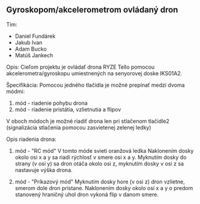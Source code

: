 ## Gyroskopom/akcelerometrom ovládaný dron

Tím:
- Daniel Fundárek
- Jakub Ivan
- Adam Bucko
- Matúš Jankech

Opis:
Cieľom projektu je ovládať drona RYZE Tello pomocou akcelerometra/gyroskopu umiestnených na senyorovej doske IKS01A2.
 
Špecifikácia:
Pomocou jedného tlačidla je možné prepínať medzi dvoma módmi:

1. mód - riadenie pohybu drona
2. mód - riadenie pristátia, vzlietnutia a flipov

V oboch módoch je možné riadiť drona len pri stlačenom tlačidle2 (signalizácia stlačenia pomocou zasvietenej zelenej ledky)

Opis riadenia drona:

1. mód - "RC mód"
V tomto móde svieti oranžová ledka
Naklonením dosky okolo osi x a y sa riadi rýchlosť v smere osi x a y. Myknutím dosky do strany (v osi y) sa dron otáča okolo
osi z, myknutím dosky v osi z sa nastavuje výška drona.

2. mód - "Príkazový mód"
Myknutím dosky hore (v osi z) dron vzlietne, smerom dole dron pristane.
Naklonením dosky okolo osí x a y o predom stanovený hraničný uhol dron vykoná flip v danom smere.